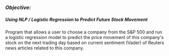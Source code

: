 ### ***Objective:***
 
##### Using NLP / Logistic Regression to Predict Future Stock Movement

Program that allows a user to choose a company from the S&P 500 and run a logistic regression model to predict the price movement of this company's stock on the next trading day based on current sentiment (Vader) of Reuters news articles related to this company.